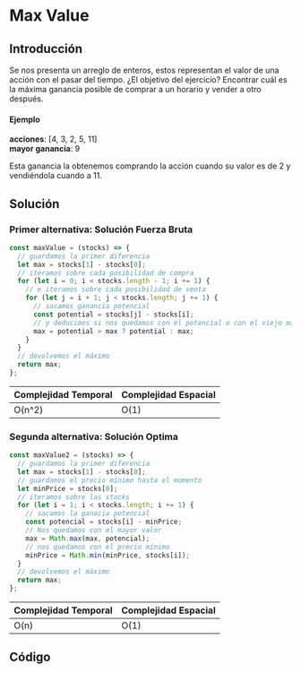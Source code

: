 # Max Value

## Introducción

Se nos presenta un arreglo de enteros, estos representan el valor de una acción con el pasar del tiempo. ¿El objetivo del ejercicio? Encontrar cuál es la máxima ganancia posible de comprar a un horario y vender a otro después.

#### Ejemplo

**acciones**: [4, 3, 2, 5, 11]  
**mayor ganancia**: 9

Esta ganancia la obtenemos comprando la acción cuando su valor es de 2 y vendiéndola cuando a 11.

## Solución

### Primer alternativa: Solución Fuerza Bruta

```javascript
const maxValue = (stocks) => {
  // guardamos la primer diferencia
  let max = stocks[1] - stocks[0];
  // iteramos sobre cada posibilidad de compra
  for (let i = 0; i < stocks.length - 1; i += 1) {
    // e iteramos sobre cada posibilidad de venta
    for (let j = i + 1; j < stocks.length; j += 1) {
      // sacamos ganancia potencial
      const potential = stocks[j] - stocks[i];
      // y deducimos si nos quedamos con el potencial o con el viejo máximo
      max = potential > max ? potential : max;
    }
  }
  // devolvemos el máximo
  return max;
};
```

| Complejidad Temporal | Complejidad Espacial |
| -------------------- | -------------------- |
| O(n^2)               | O(1)                 |

### Segunda alternativa: Solución Optima

```javascript
const maxValue2 = (stocks) => {
  // guardamos la primer diferencia
  let max = stocks[1] - stocks[0];
  // guardamos el precio mínimo hasta el momento
  let minPrice = stocks[0];
  // iteramos sobre las stocks
  for (let i = 1; i < stocks.length; i += 1) {
    // sacamos la ganacia potencial
    const potencial = stocks[i] - minPrice;
    // Nos quedamos con el mayor valor
    max = Math.max(max, potencial);
    // nos quedamos con el precio mínimo
    minPrice = Math.min(minPrice, stocks[i]);
  }
  // devolvemos el máximo
  return max;
};
```

| Complejidad Temporal | Complejidad Espacial |
| -------------------- | -------------------- |
| O(n)                 | O(1)                 |

## Código
